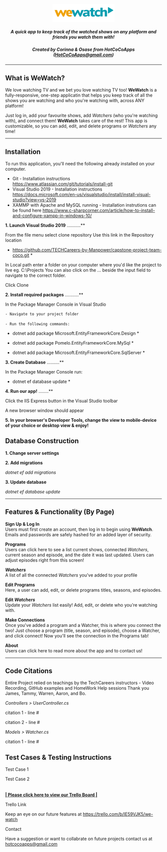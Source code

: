 <div align = center>
<img src="/capstone-project-team-coco/wwwroot/img/wewatchlogo.png" alt="WeWatch logo" style="width: 200px;"/>

##### *A quick app to keep track of the watched shows on any platform and friends you watch them with!* 
##### *Created by Corinna & Osase from **HotCoCoApps** (HotCoCoApps@gmail.com)*
 
****
</div>

## What is WeWatch?
We love watching TV and we bet you love watching TV too! **WeWatch** is a fully-responsive, one-step applicatin that helps you keep track of all the shows you are watching and who you're watching with, across ANY platform!

Just log in, add your favourite shows, add *Watchers* (who you're watching with), and connect them! **WeWatch** takes care of the rest! This app is customizable, so you can add, edit, and delete programs or *Watchers* any time!
****
## Installation  
To run this application, you'll need the following already installed on your computer. 
- Git - Installation instructions https://www.atlassian.com/git/tutorials/install-git
- Visual Studio 2019 - Installation instructions https://docs.microsoft.com/en-us/visualstudio/install/install-visual-studio?view=vs-2019
- XAMMP with Apache and MySQL running - Installation instrutions can be found here https://www.c-sharpcorner.com/article/how-to-install-and-configure-xampp-in-windows-10/




**1.  Launch Visual Studio 2019**
...........**

From the file menu select clone repository
Use this link in the Repository location 
*  https://github.com/TECHCareers-by-Manpower/capstone-project-team-coco.git  *

In Local path enter a folder on your computer where you'd like the project to live
eg. C:\Projects
You can also click on the ... beside the input field to navigate to the correct folder.

Click Clone


**2. Install required packages**
...........**

In the Package Manager Console in Visual Studio

	- Navigate to your project folder

	- Run the following commands:

*  dotnet add package Microsoft.EntityFrameworkCore.Design  *

*  dotnet add package Pomelo.EntityFrameworkCore.MySql  *

*  dotnet add package Microsoft.EntityFrameworkCore.SqlServer  *

**3. Create Database**
..........**

In the Package Manager Console run:

*  dotnet ef database update  *


**4. Run our app!**
........**

Click the IIS Express button in the Visual Studio toolbar

A new browser window should appear 


**5. In your browser's Developer Tools, change the view to mobile-device of your choice or desktop view & enjoy!**

## Database Construction  
**1. Change server settings**

**2. Add migrations**

*dotnet ef add migrations*

**3. Update database**

*dotnet ef database update*
****
## Features & Functionality (By Page)
**Sign Up & Log In**  
Users must first create an account, then log in to begin using **WeWatch**. Emails and passwords are safely hashed for an added layer of security.

**Programs**  
Users can click here to see a list current shows, connected *Watchers*, current season and episode, and the date it was last updated. Users can adjust episodes right from this screen!

***Watchers***  
A list of all the connected *Watchers* you've added to your profile 

**Edit Programs**  
Here, a user can add, edit, or delete programs titles, seasons, and episodes.

**Edit *Watchers***  
Update your *Watchers* list easily! Add, edit, or delete who you're watching with.

**Make Connections**  
Once you've added a program and a Watcher, this is where you connect the two! Just choose a program (title, season, and episode), choose a Watcher, and click connect! Now you'll see the connection in the Programs tab!

**About**  
Users can click here to read more about the app and to contact us!
****
## Code Citations

Entire Project relied on teachings by the TechCareers instructors - Video Recording, GitHub examples and HomeWork Help sessions
Thank you James, Tammy, Warren, Aaron, and Bo.

*Controllers > UserController.cs*

citation 1 - line #

citation 2 - line #

*Models > Watcher.cs*

citation 1 - line #

## Test Cases & Testing Instructions  
Test Case 1

Test Case 2
\
\
\
**[| Please click here to view our Trello Board |](https://trello.com/b/IE59VJK5/we-watch)**


Trello Link

Keep an eye on our future features at
https://trello.com/b/IE59VJK5/we-watch

Contact

Have a suggestion or want to collabrate on future projects contact us at hotcocoapps@gmail.com

